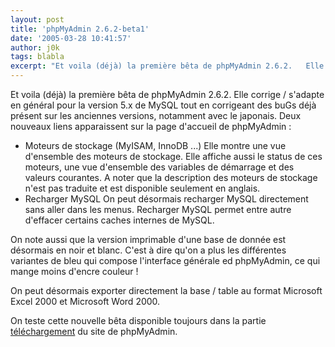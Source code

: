 ```yaml
---
layout: post
title: 'phpMyAdmin 2.6.2-beta1'
date: '2005-03-28 10:41:57'
author: j0k
tags: blabla
excerpt: "Et voila (déjà) la première bêta de phpMyAdmin 2.6.2.   Elle corrige / s'adapte en général pour la version 5.x de MySQL tout en corrigeant des buGs déjà présent sur les anciennes versions, notamment avec le japonais.   )   Deux nouveaux liens apparaissent sur la page d'accueil de phpMyAdmin"
---
```


Et voila (déjà) la première bêta de phpMyAdmin 2.6.2.   Elle corrige / s'adapte en général pour la version 5.x de MySQL tout en corrigeant des buGs déjà présent sur les anciennes versions, notamment avec le japonais.      Deux nouveaux liens apparaissent sur la page d'accueil de phpMyAdmin :
* Moteurs de stockage (MyISAM, InnoDB ...)   Elle montre une vue d'ensemble des moteurs de stockage. Elle affiche aussi le status de ces moteurs, une vue d'ensemble des variables de démarrage et des valeurs courantes. A noter que la description des moteurs de stockage n'est pas traduite et est disponible seulement en anglais.
* Recharger MySQL   On peut désormais recharger MySQL directement sans aller dans les menus. Recharger MySQL permet entre autre d'effacer certains caches internes de MySQL.

On note aussi que la version imprimable d'une base de donnée est désormais en noir et blanc. C'est à dire qu'on a plus les différentes variantes de bleu qui compose l'interface générale ed phpMyAdmin, ce qui mange moins d'encre couleur !

On peut désormais exporter directement la base / table au format Microsoft Excel 2000 et Microsoft Word 2000.

On teste cette nouvelle bêta disponible toujours dans la partie [téléchargement](http://www.phpmyadmin.net/home_page/downloads.php) du site de phpMyAdmin.
